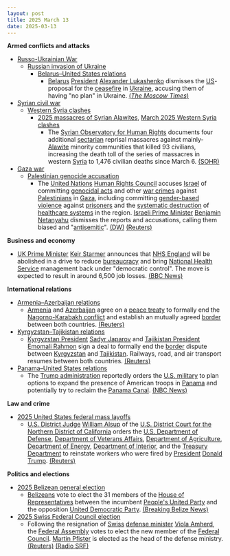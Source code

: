 ```yaml
---
layout: post
title: 2025 March 13
date: 2025-03-13
---
```



**Armed conflicts and attacks**

* [Russo-Ukrainian War](https://en.wikipedia.org/wiki/Russo-Ukrainian_War "Russo-Ukrainian War")
  + [Russian invasion of Ukraine](https://en.wikipedia.org/wiki/Russian_invasion_of_Ukraine "Russian invasion of Ukraine")
    - [Belarus–United States relations](https://en.wikipedia.org/wiki/Belarus%E2%80%93United_States_relations "Belarus–United States relations")
      * [Belarus](https://en.wikipedia.org/wiki/Belarus "Belarus") [President](https://en.wikipedia.org/wiki/President_of_Belarus "President of Belarus") [Alexander Lukashenko](https://en.wikipedia.org/wiki/Alexander_Lukashenko "Alexander Lukashenko") dismisses the [US](https://en.wikipedia.org/wiki/United_States "United States")-proposal for the [ceasefire](https://en.wikipedia.org/wiki/Ceasefire "Ceasefire") in [Ukraine](https://en.wikipedia.org/wiki/Ukraine "Ukraine"), accusing them of having "no plan" in Ukraine. [(*The Moscow Times*)](https://www.themoscowtimes.com/2025/03/13/lukashenko-dismisses-us-ceasefire-proposal-says-washington-has-no-plan-for-ukraine-war-a88350)
* [Syrian civil war](https://en.wikipedia.org/wiki/Syrian_civil_war "Syrian civil war")
  + [Western Syria clashes](https://en.wikipedia.org/wiki/Western_Syria_clashes_%28December_2024%E2%80%93present%29 "Western Syria clashes (December 2024–present)")
    - [2025 massacres of Syrian Alawites](https://en.wikipedia.org/wiki/2025_massacres_of_Syrian_Alawites "2025 massacres of Syrian Alawites"), [March 2025 Western Syria clashes](https://en.wikipedia.org/wiki/March_2025_Western_Syria_clashes "March 2025 Western Syria clashes")
      * The [Syrian Observatory for Human Rights](https://en.wikipedia.org/wiki/Syrian_Observatory_for_Human_Rights "Syrian Observatory for Human Rights") documents four additional [sectarian](https://en.wikipedia.org/wiki/Sectarianism_and_minorities_in_the_Syrian_civil_war "Sectarianism and minorities in the Syrian civil war") reprisal massacres against mainly-[Alawite](https://en.wikipedia.org/wiki/Alawites "Alawites") minority communities that killed 93 civilians, increasing the death toll of the series of massacres in western [Syria](https://en.wikipedia.org/wiki/Syria "Syria") to 1,476 civilian deaths since March 6. [(SOHR)](https://www.syriahr.com/%D9%85%D8%B9-%D8%A7%D9%83%D8%AA%D8%B4%D8%A7%D9%81-%D8%A5%D8%B9%D8%AF%D8%A7%D9%85%D8%A7%D8%AA-%D9%85%D9%8A%D8%AF%D8%A7%D9%86%D9%8A%D8%A9-%D9%81%D9%8A-%D9%85%D9%86%D8%A7%D8%B2%D9%84-%D8%B9%D8%A7%D8%AF/752956/)
* [Gaza war](https://en.wikipedia.org/wiki/Gaza_war "Gaza war")
  + [Palestinian genocide accusation](https://en.wikipedia.org/wiki/Palestinian_genocide_accusation "Palestinian genocide accusation")
    - The [United Nations](https://en.wikipedia.org/wiki/United_Nations "United Nations") [Human Rights Council](https://en.wikipedia.org/wiki/United_Nations_Human_Rights_Council "United Nations Human Rights Council") accuses [Israel](https://en.wikipedia.org/wiki/Israel "Israel") of committing [genocidal acts](https://en.wikipedia.org/wiki/Genocide "Genocide") and other [war crimes](https://en.wikipedia.org/wiki/War_crimes "War crimes") against [Palestinians](https://en.wikipedia.org/wiki/Palestinians "Palestinians") in [Gaza](https://en.wikipedia.org/wiki/Gaza_Strip "Gaza Strip"), including committing [gender-based violence](https://en.wikipedia.org/wiki/Gender-related_violence "Gender-related violence") against [prisoners](https://en.wikipedia.org/wiki/Palestinian_prisoners_in_Israel "Palestinian prisoners in Israel") and the [systematic destruction](https://en.wikipedia.org/wiki/Destruction_of_the_healthcare_system "Destruction of the healthcare system") of [healthcare systems](https://en.wikipedia.org/wiki/Attacks_on_health_facilities_during_the_Gaza_war "Attacks on health facilities during the Gaza war") in the region. [Israeli Prime Minister](https://en.wikipedia.org/wiki/Israeli_Prime_Minister "Israeli Prime Minister") [Benjamin Netanyahu](https://en.wikipedia.org/wiki/Benjamin_Netanyahu "Benjamin Netanyahu") dismisses the reports and accusations, calling them biased and "[antisemitic](https://en.wikipedia.org/wiki/Weaponization_of_antisemitism "Weaponization of antisemitism")". [(DW)](https://www.dw.com/en/un-accuses-israel-of-genocidal-acts-sexual-violence-in-gaza/a-71912287) [(Reuters)](https://www.reuters.com/world/middle-east/un-experts-accuse-israel-genocidal-acts-sexual-violence-gaza-2025-03-13/)

**Business and economy**

* [UK Prime Minister](https://en.wikipedia.org/wiki/Prime_Minister_of_the_United_Kingdom "Prime Minister of the United Kingdom") [Keir Starmer](https://en.wikipedia.org/wiki/Keir_Starmer "Keir Starmer") announces that [NHS England](https://en.wikipedia.org/wiki/NHS_England "NHS England") will be abolished in a drive to reduce [bureaucracy](https://en.wikipedia.org/wiki/Bureaucracy "Bureaucracy") and bring [National Health Service](https://en.wikipedia.org/wiki/National_Health_Service "National Health Service") management back under "democratic control". The move is expected to result in around 6,500 job losses. [(BBC News)](https://www.bbc.co.uk/news/live/cx29lrl826rt)

**International relations**

* [Armenia–Azerbaijan relations](https://en.wikipedia.org/wiki/Armenia%E2%80%93Azerbaijan_relations "Armenia–Azerbaijan relations")
  + [Armenia](https://en.wikipedia.org/wiki/Armenia "Armenia") and [Azerbaijan](https://en.wikipedia.org/wiki/Azerbaijan "Azerbaijan") agree on a [peace treaty](https://en.wikipedia.org/wiki/Peace_treaty "Peace treaty") to formally end the [Nagorno-Karabakh conflict](https://en.wikipedia.org/wiki/Nagorno-Karabakh_conflict "Nagorno-Karabakh conflict") and establish an mutually agreed [border](https://en.wikipedia.org/wiki/Armenia%E2%80%93Azerbaijan_border "Armenia–Azerbaijan border") between both countries. [(Reuters)](https://www.reuters.com/world/armenia-says-it-is-ready-sign-peace-agreement-with-azerbaijan-2025-03-13/)
* [Kyrgyzstan–Tajikistan relations](https://en.wikipedia.org/wiki/Kyrgyzstan%E2%80%93Tajikistan_relations "Kyrgyzstan–Tajikistan relations")
  + [Kyrgyzstan President](https://en.wikipedia.org/wiki/President_of_Kyrgyzstan "President of Kyrgyzstan") [Sadyr Japarov](https://en.wikipedia.org/wiki/Sadyr_Japarov "Sadyr Japarov") and [Tajikistan President](https://en.wikipedia.org/wiki/President_of_Tajikistan "President of Tajikistan") [Emomali Rahmon](https://en.wikipedia.org/wiki/Emomali_Rahmon "Emomali Rahmon") sign a deal to formally end the [border](https://en.wikipedia.org/wiki/Kyrgyzstan%E2%80%93Tajikistan_border "Kyrgyzstan–Tajikistan border") dispute between [Kyrgyzstan](https://en.wikipedia.org/wiki/Kyrgyzstan "Kyrgyzstan") and [Tajikistan](https://en.wikipedia.org/wiki/Tajikistan "Tajikistan"). Railways, road, and air transport resumes between both countries. [(Reuters)](https://www.reuters.com/world/asia-pacific/kyrgyzstan-tajikistan-sign-deal-end-long-running-border-dispute-2025-03-13/)
* [Panama–United States relations](https://en.wikipedia.org/wiki/Panama%E2%80%93United_States_relations "Panama–United States relations")
  + The [Trump administration](https://en.wikipedia.org/wiki/Second_presidency_of_Donald_Trump "Second presidency of Donald Trump") reportedly orders the [U.S. military](https://en.wikipedia.org/wiki/United_States_Armed_Forces "United States Armed Forces") to plan options to expand the presence of American troops in [Panama](https://en.wikipedia.org/wiki/Panama "Panama") and potentially try to reclaim the [Panama Canal](https://en.wikipedia.org/wiki/Panama_Canal "Panama Canal"). [(NBC News)](https://www.nbcnews.com/politics/national-security/trump-white-house-asked-us-military-develop-options-panama-canal-offic-rcna195994)

**Law and crime**

* [2025 United States federal mass layoffs](https://en.wikipedia.org/wiki/2025_United_States_federal_mass_layoffs "2025 United States federal mass layoffs")
  + [U.S. District Judge](https://en.wikipedia.org/wiki/United_States_federal_judge "United States federal judge") [William Alsup](https://en.wikipedia.org/wiki/William_Alsup "William Alsup") of the [U.S. District Court for the Northern District of California](https://en.wikipedia.org/wiki/United_States_District_Court_for_the_Northern_District_of_California "United States District Court for the Northern District of California") orders the [U.S. Department of Defense](https://en.wikipedia.org/wiki/United_States_Department_of_Defense "United States Department of Defense"), [Department of Veterans Affairs](https://en.wikipedia.org/wiki/United_States_Department_of_Veterans_Affairs "United States Department of Veterans Affairs"), [Department of Agriculture](https://en.wikipedia.org/wiki/United_States_Department_of_Agriculture "United States Department of Agriculture"), [Department of Energy](https://en.wikipedia.org/wiki/United_States_Department_of_Energy "United States Department of Energy"), [Department of Interior](https://en.wikipedia.org/wiki/United_States_Department_of_the_Interior "United States Department of the Interior"), and the [Treasury Department](https://en.wikipedia.org/wiki/United_States_Department_of_the_Treasury "United States Department of the Treasury") to reinstate workers who were fired by [President](https://en.wikipedia.org/wiki/President_of_the_United_States "President of the United States") [Donald Trump](https://en.wikipedia.org/wiki/Donald_Trump "Donald Trump"). [(Reuters)](https://www.reuters.com/world/us/us-judge-extend-block-trump-administration-ordering-mass-firings-2025-03-13/)

**Politics and elections**

* [2025 Belizean general election](https://en.wikipedia.org/wiki/2025_Belizean_general_election "2025 Belizean general election")
  + [Belizeans](https://en.wikipedia.org/wiki/Belizeans "Belizeans") vote to elect the 31 members of the [House of Representatives](https://en.wikipedia.org/wiki/House_of_Representatives_%28Belize%29 "House of Representatives (Belize)") between the incumbent [People's United Party](https://en.wikipedia.org/wiki/People%27s_United_Party "People's United Party") and the opposition [United Democratic Party](https://en.wikipedia.org/wiki/United_Democratic_Party_%28Belize%29 "United Democratic Party (Belize)"). [(Breaking Belize News)](https://www.breakingbelizenews.com/2025/03/12/breaking-peoples-united-party-claim-another-wide-victory-in-2025-general-elections/)
* [2025 Swiss Federal Council election](https://en.wikipedia.org/wiki/2025_Swiss_Federal_Council_election "2025 Swiss Federal Council election")
  + Following the resignation of [Swiss](https://en.wikipedia.org/wiki/Switzerland "Switzerland") [defense minister](https://en.wikipedia.org/wiki/Federal_Department_of_Defence%2C_Civil_Protection_and_Sport "Federal Department of Defence, Civil Protection and Sport") [Viola Amherd](https://en.wikipedia.org/wiki/Viola_Amherd "Viola Amherd"), the [Federal Assembly](https://en.wikipedia.org/wiki/Federal_Assembly_%28Switzerland%29 "Federal Assembly (Switzerland)") votes to elect the new member of the [Federal Council](https://en.wikipedia.org/wiki/Federal_Council_%28Switzerland%29 "Federal Council (Switzerland)"). [Martin Pfister](https://en.wikipedia.org/wiki/Martin_Pfister "Martin Pfister") is elected as the head of the defense ministry. [(Reuters)](https://www.reuters.com/world/europe/martin-pfister-elected-new-swiss-federal-council-member-2025-03-12/) [(Radio SRF)](https://www.srf.ch/news/schweiz/martin-pfister-gewinnt-das-war-die-bundesratswahl)
